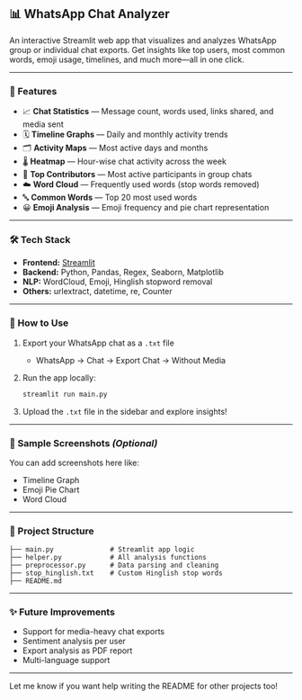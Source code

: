 
## 📊 WhatsApp Chat Analyzer

An interactive Streamlit web app that visualizes and analyzes WhatsApp group or individual chat exports. Get insights like top users, most common words, emoji usage, timelines, and much more—all in one click.

---

### 🚀 Features

* 📈 **Chat Statistics** — Message count, words used, links shared, and media sent
* 🗓 **Timeline Graphs** — Daily and monthly activity trends
* 🗂 **Activity Maps** — Most active days and months
* 🌡 **Heatmap** — Hour-wise chat activity across the week
* 🙋 **Top Contributors** — Most active participants in group chats
* ☁️ **Word Cloud** — Frequently used words (stop words removed)
* 🔤 **Common Words** — Top 20 most used words
* 😀 **Emoji Analysis** — Emoji frequency and pie chart representation

---

### 🛠 Tech Stack

* **Frontend:** [Streamlit](https://streamlit.io)
* **Backend:** Python, Pandas, Regex, Seaborn, Matplotlib
* **NLP:** WordCloud, Emoji, Hinglish stopword removal
* **Others:** urlextract, datetime, re, Counter

---

### 📂 How to Use

1. Export your WhatsApp chat as a `.txt` file

   * WhatsApp → Chat → Export Chat → Without Media
2. Run the app locally:

   ```bash
   streamlit run main.py
   ```
3. Upload the `.txt` file in the sidebar and explore insights!

---

### 📸 Sample Screenshots *(Optional)*

You can add screenshots here like:

* Timeline Graph
* Emoji Pie Chart
* Word Cloud

---

### 📁 Project Structure

```
├── main.py              # Streamlit app logic
├── helper.py            # All analysis functions
├── preprocessor.py      # Data parsing and cleaning
├── stop_hinglish.txt    # Custom Hinglish stop words
├── README.md
```

---

### ✨ Future Improvements

* Support for media-heavy chat exports
* Sentiment analysis per user
* Export analysis as PDF report
* Multi-language support

---

Let me know if you want help writing the README for other projects too!
